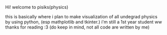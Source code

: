 Hi! welcome to pisiks(physics) 

this is basically where i plan to make visualization of all undegrad physics by using python, (esp mathplotlib and tkinter.)
i'm still a 1st year student ww thanks for reading :3
(do keep in mind, not all code are written by me)
